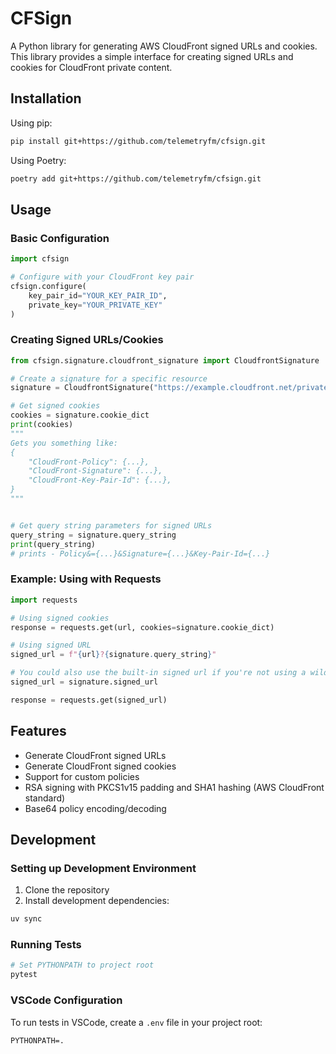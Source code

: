 # CFSign

A Python library for generating AWS CloudFront signed URLs and cookies. This library provides a simple interface for creating signed URLs and cookies for CloudFront private content.

## Installation

Using pip:

```bash
pip install git+https://github.com/telemetryfm/cfsign.git
```

Using Poetry:

```bash
poetry add git+https://github.com/telemetryfm/cfsign.git
```

## Usage

### Basic Configuration

```python
import cfsign

# Configure with your CloudFront key pair
cfsign.configure(
    key_pair_id="YOUR_KEY_PAIR_ID",
    private_key="YOUR_PRIVATE_KEY"
)
```

### Creating Signed URLs/Cookies

```python
from cfsign.signature.cloudfront_signature import CloudfrontSignature

# Create a signature for a specific resource
signature = CloudfrontSignature("https://example.cloudfront.net/private/content.mp4")

# Get signed cookies
cookies = signature.cookie_dict
print(cookies)
"""
Gets you something like:
{
    "CloudFront-Policy": {...},
    "CloudFront-Signature": {...},
    "CloudFront-Key-Pair-Id": {...},
}
"""


# Get query string parameters for signed URLs
query_string = signature.query_string
print(query_string)
# prints - Policy&={...}&Signature={...}&Key-Pair-Id={...}
```

### Example: Using with Requests

```python
import requests

# Using signed cookies
response = requests.get(url, cookies=signature.cookie_dict)

# Using signed URL
signed_url = f"{url}?{signature.query_string}"

# You could also use the built-in signed url if you're not using a wildcard for the resource:
signed_url = signature.signed_url

response = requests.get(signed_url)
```

## Features

- Generate CloudFront signed URLs
- Generate CloudFront signed cookies
- Support for custom policies
- RSA signing with PKCS1v15 padding and SHA1 hashing (AWS CloudFront standard)
- Base64 policy encoding/decoding

## Development

### Setting up Development Environment

1. Clone the repository
2. Install development dependencies:

```bash
uv sync
```

### Running Tests

```bash
# Set PYTHONPATH to project root
pytest
```

### VSCode Configuration

To run tests in VSCode, create a `.env` file in your project root:

```txt
PYTHONPATH=.
```
